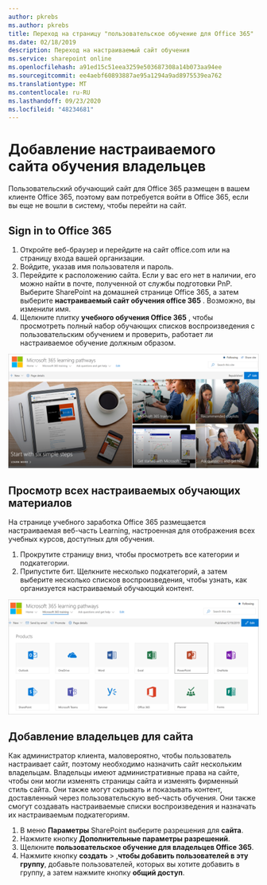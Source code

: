 ```yaml
---
author: pkrebs
ms.author: pkrebs
title: Переход на страницу "пользовательское обучение для Office 365"
ms.date: 02/18/2019
description: Переход на настраиваемый сайт обучения
ms.service: sharepoint online
ms.openlocfilehash: a91ed15c51eea3259e503687308a14b073aa94ee
ms.sourcegitcommit: ee4aebf60893887ae95a1294a9ad8975539ea762
ms.translationtype: MT
ms.contentlocale: ru-RU
ms.lasthandoff: 09/23/2020
ms.locfileid: "48234681"
---
```

# <a name="add-owners-custom-learning-site"></a>Добавление настраиваемого сайта обучения владельцев

Пользовательский обучающий сайт для Office 365 размещен в вашем клиенте Office 365, поэтому вам потребуется войти в Office 365, если вы еще не вошли в систему, чтобы перейти на сайт. 

## <a name="sign-in-to-office-365"></a>Sign in to Office 365 

1.  Откройте веб-браузер и перейдите на сайт office.com или на страницу входа вашей организации. 
2.  Войдите, указав имя пользователя и пароль.
3.  Перейдите к расположению сайта. Если у вас его нет в наличии, его можно найти в почте, полученной от службы подготовки PnP. Выберите SharePoint на домашней странице Office 365, а затем выберите **настраиваемый сайт обучения office 365** . Возможно, вы изменили имя. 
5. Щелкните плитку **учебного обучения Office 365** , чтобы просмотреть полный набор обучающих списков воспроизведения с пользовательским обучением и проверить, работает ли настраиваемое обучение должным образом. 

![cg-goto.png](media/cg-goto.png)

## <a name="view-all-the-custom-learning-content"></a>Просмотр всех настраиваемых обучающих материалов
На странице учебного заработка Office 365 размещается настраиваемая веб-часть Learning, настроенная для отображения всех учебных курсов, доступных для обучения. 

1. Прокрутите страницу вниз, чтобы просмотреть все категории и подкатегории.
2. Припустите бит. Щелкните несколько подкатегорий, а затем выберите несколько списков воспроизведения, чтобы узнать, как организуется настраиваемый обучающий контент. 

![cg-gotoall.png](media/cg-gotoall.png)

## <a name="add-owners-to-site"></a>Добавление владельцев для сайта
Как администратор клиента, маловероятно, чтобы пользователь настраивает сайт, поэтому необходимо назначить сайт нескольким владельцам. Владельцы имеют административные права на сайте, чтобы они могли изменять страницы сайта и изменять фирменный стиль сайта. Они также могут скрывать и показывать контент, доставленный через пользовательскую веб-часть обучения. Они также смогут создавать настраиваемые списки воспроизведения и назначать их настраиваемым подкатегориям.  

1. В меню **Параметры** SharePoint выберите разрешения для **сайта**.
2. Нажмите кнопку **Дополнительные параметры разрешений**.
3. Щелкните **пользовательское обучение для владельцев Office 365**.
4. Нажмите кнопку **создать**  >  ,**чтобы добавить пользователей в эту группу**, добавьте пользователей, которых вы хотите добавить в группу, а затем нажмите кнопку **общий доступ**.

